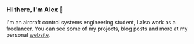 ### Hi there, I'm Alex 👋

I'm an aircraft control systems engineering student, I also work as a freelancer. You can see some of my projects, blog posts and more at my personal [website](https://alex-spataru.com/).
